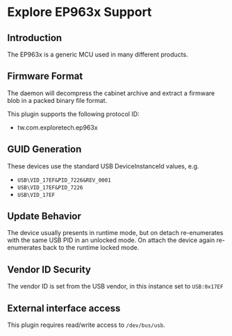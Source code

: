 Explore EP963x Support
======================

Introduction
------------

The EP963x is a generic MCU used in many different products.

Firmware Format
---------------

The daemon will decompress the cabinet archive and extract a firmware blob in
a packed binary file format.

This plugin supports the following protocol ID:

 * tw.com.exploretech.ep963x

GUID Generation
---------------

These devices use the standard USB DeviceInstanceId values, e.g.

 * `USB\VID_17EF&PID_7226&REV_0001`
 * `USB\VID_17EF&PID_7226`
 * `USB\VID_17EF`

Update Behavior
---------------

The device usually presents in runtime mode, but on detach re-enumerates with
the same USB PID in an unlocked mode. On attach the device again re-enumerates
back to the runtime locked mode.

Vendor ID Security
------------------

The vendor ID is set from the USB vendor, in this instance set to `USB:0x17EF`

External interface access
-------------------------
This plugin requires read/write access to `/dev/bus/usb`.
